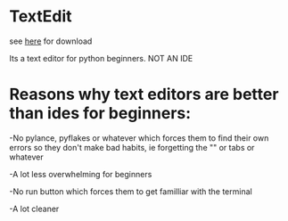 # TextEdit
see [here](https://www.yavda1.ga/textedit) for download

Its a text editor for python beginners. NOT AN IDE

# Reasons why text editors are better than ides for beginners:

-No pylance, pyflakes or whatever which forces them to find their own errors so they don't make bad habits, ie forgetting the "" or tabs or whatever

-A lot less overwhelming for beginners

-No run button which forces them to get familliar with the terminal

-A lot cleaner
